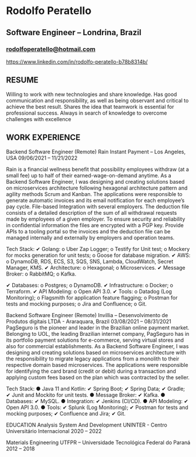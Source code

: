 # Rodolfo Peratello
## Software Engineer – Londrina, Brazil
### rodolfoperatello@hotmail.com
https://www.linkedin.com/in/rodolfo-peratello-b78b8314b/

## RESUME

Willing to work with new technologies and share knowledge. Has good communication and responsibility,
as well as being observant and critical to achieve the best result. Shares the idea that teamwork is essential
for professional success. Always in search of knowledge to overcome challenges with excellence

## WORK EXPERIENCE
Backend Software Engineer (Remote)
Rain Instant Payment – Los Angeles, USA
09/06/2021 – 11/21/2022

Rain is a financial wellness benefit that possibility employees withdraw (at a small fee) up to half of their
earned-wage-on-demand anytime. As a Backend Software Engineer, I was designing and creating
solutions based on microservices architecture following hexagonal architecture pattern and agility methods
Scrum and Kanban.
The applications were responsible to generate automatic invoices and its email notification for each
employee’s pay cycle.
File-based Integration with several employers. The deduction file consists of a detailed description of the
sum of all withdrawal requests made by employees of a given employer. To ensure security and reliability
in confidential information the files are encrypted with a PGP key.
Provide APIs to a tooling portal so the invoices and the deduction file can be managed internally and
externally by employers and operation teams.

Tech Stack:
✔ Golang:
o Uber Zap Logger;
o Testify for Unit test;
o Mockery for mocks generation for unit tests;
o Goose for database migration.
✔ AWS:
o DynamoDB, RDS, ECS, S3, SQS, SNS, Lambda, CloudWatch, Secret Manager, KMS.
✔ Architecture:
o Hexagonal;
o Microservices.
✔ Message Broker:
o RabbitMQ;
o Kafka.

✔ Databases:
o Postgres;
o DynamoDB.
✔ Infrastructure:
o Docker;
o Terraform.
✔ API Modeling:
o Open API 3.0.
✔ Tools:
o Datadog (Log Monitoring);
o Flagsmith for application feature flagging;
o Postman for tests and mocking purposes;
o Jira and Confluence;
o Git.

Backend Software Engineer (Remote)
Invillia – Desenvolvimento de Produtos digitais LTDA - Araraquara, Brazil
03/08/2021 – 08/31/2021
PagSeguro is the pioneer and leader in the Brazilian online payment market. Belonging to UOL, the leading
Brazilian internet company, PagSeguro has in its portfolio payment solutions for e-commerce, serving
virtual stores and also for commercial establishments.
As a Backend Software Engineer, I was designing and creating solutions based on microservices
architecture with the responsibility to migrate legacy applications from a monolith to their respective domain
based microservices.
The applications were responsible for identifying the card brand (credit or debit) during a transaction and
applying custom fees based on the plan which was contracted by the seller.

Tech Stack:
● Java 11 and Kotlin:
✔ Spring Boot;
✔ Spring Data;
✔ Gradle;
✔ Junit and Mockito for unit tests.
● Message Broker:
✔ Kafka.
● Databases:
✔ MySQL.
● Integration:
✔ Jenkins (CI/CD).
● API Modeling:
✔ Open API 3.0.
● Tools:
✔ Splunk (Log Monitoring);
✔ Postman for tests and mocking purposes;
✔ Confluence and Jira;
✔ Git.

EDUCATION
Analysis System And Development
UNINTER - Centro Universitário Internacional
2020 – 2022

Materials Engineering
UTFPR – Universidade Tecnológica Federal do Paraná
2012 – 2018
